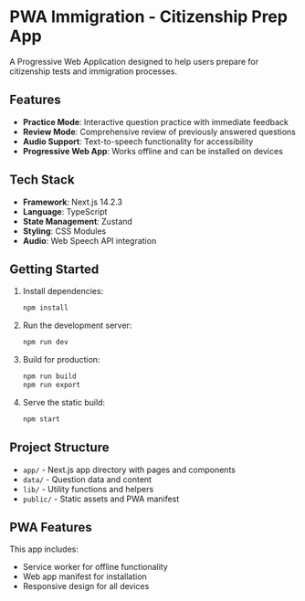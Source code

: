 # PWA Immigration - Citizenship Prep App

A Progressive Web Application designed to help users prepare for citizenship tests and immigration processes.

## Features

- **Practice Mode**: Interactive question practice with immediate feedback
- **Review Mode**: Comprehensive review of previously answered questions
- **Audio Support**: Text-to-speech functionality for accessibility
- **Progressive Web App**: Works offline and can be installed on devices

## Tech Stack

- **Framework**: Next.js 14.2.3
- **Language**: TypeScript
- **State Management**: Zustand
- **Styling**: CSS Modules
- **Audio**: Web Speech API integration

## Getting Started

1. Install dependencies:
   ```bash
   npm install
   ```

2. Run the development server:
   ```bash
   npm run dev
   ```

3. Build for production:
   ```bash
   npm run build
   npm run export
   ```

4. Serve the static build:
   ```bash
   npm start
   ```

## Project Structure

- `app/` - Next.js app directory with pages and components
- `data/` - Question data and content
- `lib/` - Utility functions and helpers
- `public/` - Static assets and PWA manifest

## PWA Features

This app includes:
- Service worker for offline functionality
- Web app manifest for installation
- Responsive design for all devices
